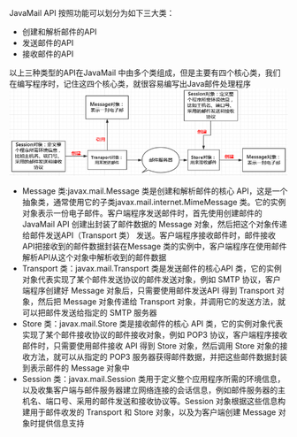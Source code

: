 JavaMail API 按照功能可以划分为如下三大类：
- 创建和解析邮件的API
- 发送邮件的API
- 接收邮件的API
  
以上三种类型的API在JavaMail 中由多个类组成，但是主要有四个核心类，我们在编写程序时，记住这四个核心类，就很容易编写出Java邮件处理程序
![img.png](otherFile/img.png)

- Message 类:javax.mail.Message 类是创建和解析邮件的核心 API，这是一个抽象类，通常使用它的子类javax.mail.internet.MimeMessage 类。它的实例对象表示一份电子邮件。客户端程序发送邮件时，首先使用创建邮件的 JavaMail API 创建出封装了邮件数据的 Message 对象，然后把这个对象传递给邮件发送API（Transport 类） 发送。客户端程序接收邮件时，邮件接收API把接收到的邮件数据封装在Message 类的实例中，客户端程序在使用邮件解析API从这个对象中解析收到的邮件数据
- Transport 类：javax.mail.Transport 类是发送邮件的核心API 类，它的实例对象代表实现了某个邮件发送协议的邮件发送对象，例如 SMTP 协议，客户端程序创建好 Message 对象后，只需要使用邮件发送API 得到 Transport 对象，然后把 Message 对象传递给 Transport 对象，并调用它的发送方法，就可以把邮件发送给指定的 SMTP 服务器
- Store 类：javax.mail.Store 类是接收邮件的核心 API 类，它的实例对象代表实现了某个邮件接收协议的邮件接收对象，例如 POP3 协议，客户端程序接收邮件时，只需要使用邮件接收 API 得到 Store 对象，然后调用 Store 对象的接收方法，就可以从指定的 POP3 服务器获得邮件数据，并把这些邮件数据封装到表示邮件的 Message 对象中
- Session 类：javax.mail.Session 类用于定义整个应用程序所需的环境信息，以及收集客户端与邮件服务器建立网络连接的会话信息，例如邮件服务器的主机名、端口号、采用的邮件发送和接收协议等。Session 对象根据这些信息构建用于邮件收发的 Transport 和 Store 对象，以及为客户端创建 Message 对象时提供信息支持


